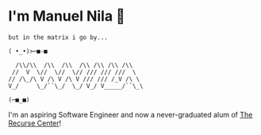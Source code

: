 # I'm Manuel Nila 👋

```
but in the matrix i go by...

( •_•)>⌐■-■

  /\\/\\  /\\  /\\  /\\ /\\ /\\ /\\  
 //  V  \//  \//  \// /// /// ///  \ 
// /\_/\ V /\ V /\ V /// /// /_V /\ \
V_/     \_/``\_/  \_/ V_/ V_____/``\_\

(⌐■_■)
```

I'm an aspiring Software Engineer and now a never-graduated alum of [The Recurse Center](https://recurse.com)!
